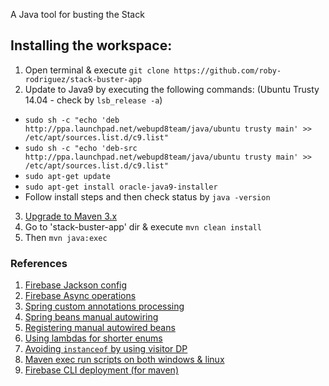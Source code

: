 A Java tool for busting the Stack

## Installing the workspace:
1. Open terminal & execute `git clone https://github.com/roby-rodriguez/stack-buster-app`
2. Update to Java9 by executing the following commands: (Ubuntu Trusty 14.04 - check by `lsb_release -a`)
  * `sudo sh -c "echo 'deb http://ppa.launchpad.net/webupd8team/java/ubuntu trusty main' >> /etc/apt/sources.list.d/c9.list"`
  * `sudo sh -c "echo 'deb-src http://ppa.launchpad.net/webupd8team/java/ubuntu trusty main' >> /etc/apt/sources.list.d/c9.list"`
  * `sudo apt-get update`
  * `sudo apt-get install oracle-java9-installer`
  * Follow install steps and then check status by `java -version`
3. [Upgrade to Maven 3.x](https://askubuntu.com/a/707725)
4. Go to 'stack-buster-app' dir & execute `mvn clean install`
5. Then `mvn java:exec`

### References
1) [Firebase Jackson config](https://stackoverflow.com/questions/18125697/how-to-ignore-new-fields-for-an-object-model-with-firebase-1-0-2)
2) [Firebase Async operations](https://medium.com/google-cloud/firebase-asynchronous-operations-with-admin-java-sdk-82ca9b4f6022)
3) [Spring custom annotations processing](http://www.baeldung.com/spring-annotation-bean-pre-processor)
4) [Spring beans manual autowiring](https://stackoverflow.com/questions/11965600/how-do-i-manually-autowire-a-bean-with-spring)
5) [Registering manual autowired beans](https://technology.amis.nl/2018/02/22/java-how-to-fix-spring-autowired-annotation-not-working-issues/)
6) [Using lambdas for shorter enums](https://stackoverflow.com/questions/23361418/lambdas-in-the-classical-operation-enum-example)
7) [Avoiding `instanceof` by using visitor DP](https://stackoverflow.com/questions/3930808/how-to-avoid-large-if-statements-and-instanceof)
8) [Maven exec run scripts on both windows & linux](https://stackoverflow.com/questions/14809931/maven-calls-external-script-on-both-linux-and-windows-platforms)
9) [Firebase CLI deployment (for maven)](https://stackoverflow.com/questions/33939143/firebase-tools-login-from-command-line)
